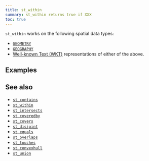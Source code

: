 ```yaml
---
title: st_within
summary: st_within returns true if XXX
toc: true
---
```


`st_within` works on the following spatial data types:

- [`GEOMETRY`](spatial-glossary.html#geometry)
- [`GEOGRAPHY`](spatial-glossary.html#geography)
- [Well-known Text (WKT)](spatial-glossary.html#wkt) representations of either of the above.

## Examples

## See also

- [`st_contains`](st_contains.html)
- [`st_within`](st_within.html)
- [`st_intersects`](st_intersects.html)
- [`st_coveredby`](st_coveredby.html)
- [`st_covers`](st_covers.html)
- [`st_disjoint`](st_disjoint.html)
- [`st_equals`](st_equals.html)
- [`st_overlaps`](st_overlaps.html)
- [`st_touches`](st_touches.html)
- [`st_convexhull`](st_convexhull.html)
- [`st_union`](st_union.html)
